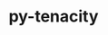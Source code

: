 ---
title: "py-tenacity"
layout: cache
categories: [package, develop]
meta: {"versions": ["8.2.2"], "compilers": ["gcc@=11.4.0", "gcc@=9.4.0", "oneapi@=2024.0.0"], "oss": ["ubuntu20.04", "ubuntu22.04"], "platforms": ["linux"], "targets": ["neoverse_v1", "neoverse_v2", "ppc64le", "x86_64_v3"], "stacks": ["e4s", "e4s-neoverse-v2", "e4s-neoverse_v1", "e4s-oneapi", "e4s-power", "root"], "num_specs": 6, "num_specs_by_stack": {"e4s-power": 1, "root": 6, "e4s-neoverse_v1": 1, "e4s-neoverse-v2": 1, "e4s": 1, "e4s-oneapi": 2}}
spec_details: [{"hash": "cqyncj3zi57q5dugy4m3s2yufj6yhlwi", "compiler": "gcc@=9.4.0", "versions": ["8.2.2"], "os": "ubuntu20.04", "platform": "linux", "target": "ppc64le", "variants": ["build_system=python_pip"], "stacks": ["e4s-power", "root"], "size": "-", "tarball": "https://binaries.spack.io/develop/build_cache/linux-ubuntu20.04-ppc64le/gcc-9.4.0/py-tenacity-8.2.2/linux-ubuntu20.04-ppc64le-gcc-9.4.0-py-tenacity-8.2.2-cqyncj3zi57q5dugy4m3s2yufj6yhlwi.spack"}, {"hash": "3l63as2k54xmst3dhjdm7svt23zhpq5p", "compiler": "gcc@=11.4.0", "versions": ["8.2.2"], "os": "ubuntu22.04", "platform": "linux", "target": "neoverse_v1", "variants": ["build_system=python_pip"], "stacks": ["e4s-neoverse_v1", "root"], "size": "-", "tarball": "https://binaries.spack.io/develop/build_cache/linux-ubuntu22.04-neoverse_v1/gcc-11.4.0/py-tenacity-8.2.2/linux-ubuntu22.04-neoverse_v1-gcc-11.4.0-py-tenacity-8.2.2-3l63as2k54xmst3dhjdm7svt23zhpq5p.spack"}, {"hash": "r2mrg5m3psiiwv7zdywletfagzt23ndc", "compiler": "gcc@=11.4.0", "versions": ["8.2.2"], "os": "ubuntu22.04", "platform": "linux", "target": "neoverse_v2", "variants": ["build_system=python_pip"], "stacks": ["e4s-neoverse-v2", "root"], "size": "-", "tarball": "https://binaries.spack.io/develop/build_cache/linux-ubuntu22.04-neoverse_v2/gcc-11.4.0/py-tenacity-8.2.2/linux-ubuntu22.04-neoverse_v2-gcc-11.4.0-py-tenacity-8.2.2-r2mrg5m3psiiwv7zdywletfagzt23ndc.spack"}, {"hash": "e4boaej7jw7oqvztqppgrxapxxgytbof", "compiler": "gcc@=11.4.0", "versions": ["8.2.2"], "os": "ubuntu22.04", "platform": "linux", "target": "x86_64_v3", "variants": ["build_system=python_pip"], "stacks": ["root", "e4s"], "size": "-", "tarball": "https://binaries.spack.io/develop/build_cache/linux-ubuntu22.04-x86_64_v3/gcc-11.4.0/py-tenacity-8.2.2/linux-ubuntu22.04-x86_64_v3-gcc-11.4.0-py-tenacity-8.2.2-e4boaej7jw7oqvztqppgrxapxxgytbof.spack"}, {"hash": "j5xxtzd6r4sznxazszqfqio3nadgwacl", "compiler": "oneapi@=2024.0.0", "versions": ["8.2.2"], "os": "ubuntu22.04", "platform": "linux", "target": "x86_64_v3", "variants": ["build_system=python_pip"], "stacks": ["e4s-oneapi", "root"], "size": "-", "tarball": "https://binaries.spack.io/develop/build_cache/linux-ubuntu22.04-x86_64_v3/oneapi-2024.0.0/py-tenacity-8.2.2/linux-ubuntu22.04-x86_64_v3-oneapi-2024.0.0-py-tenacity-8.2.2-j5xxtzd6r4sznxazszqfqio3nadgwacl.spack"}, {"hash": "cgp4ea6ukjb4arji5o6oakxvickmgekv", "compiler": "oneapi@=2024.0.0", "versions": ["8.2.2"], "os": "ubuntu22.04", "platform": "linux", "target": "x86_64_v3", "variants": ["build_system=python_pip"], "stacks": ["e4s-oneapi", "root"], "size": "-", "tarball": "https://binaries.spack.io/develop/build_cache/linux-ubuntu22.04-x86_64_v3/oneapi-2024.0.0/py-tenacity-8.2.2/linux-ubuntu22.04-x86_64_v3-oneapi-2024.0.0-py-tenacity-8.2.2-cgp4ea6ukjb4arji5o6oakxvickmgekv.spack"}]
---